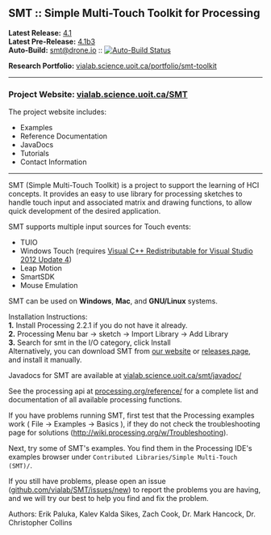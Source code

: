 ## SMT :: Simple Multi-Touch Toolkit for Processing

**Latest Release:** [4.1](https://github.com/vialab/SMT/releases/tag/v4.1)  
**Latest Pre-Release:** [4.1b3](https://github.com/vialab/SMT/releases/tag/v4.1b3)  
**Auto-Build:** [smt@drone.io](https://drone.io/github.com/vialab/SMT) :: [![Auto-Build Status](https://drone.io/github.com/vialab/SMT/status.png)](https://drone.io/github.com/vialab/SMT/latest)

**Research Portfolio:** [vialab.science.uoit.ca/portfolio/smt-toolkit](http://vialab.science.uoit.ca/portfolio/smt-toolkit)  

--------------------------------------------

### Project Website: [vialab.science.uoit.ca/SMT](http://vialab.science.uoit.ca/SMT/)

The project website includes:  
 * Examples
 * Reference Documentation
 * JavaDocs
 * Tutorials
 * Contact Information

--------------------------------------------

SMT (Simple Multi-Touch Toolkit) is a project to support the learning of HCI concepts.
It provides an easy to use library for processing sketches to handle touch input and associated matrix and drawing functions, to allow quick development of the desired application.

SMT supports multiple input sources for Touch events:  
 * TUIO
 * Windows Touch (requires [Visual C++ Redistributable for Visual Studio 2012 Update 4](http://www.microsoft.com/en-au/download/details.aspx?id=30679))
 * Leap Motion
 * SmartSDK
 * Mouse Emulation

SMT can be used on **Windows**, **Mac**, and **GNU/Linux** systems.
  
Installation Instructions:  
 **1.**  Install Processing 2.2.1 if you do not have it already.  
 **2.**  Processing Menu bar -> sketch -> Import Library -> Add Library  
 **3.**  Search for smt in the I/O category, click Install  
Alternatively, you can download SMT from [our website](http://vialab.science.uoit.ca/smt/download.php) or [releases page](https://github.com/vialab/SMT/graphs/contributors), and install it manually.

Javadocs for SMT are available at [vialab.science.uoit.ca/smt/javadoc/](http://vialab.science.uoit.ca/smt/javadoc/)

See the processing api at [processing.org/reference/](http://www.processing.org/reference/) for a complete list and documentation of all available processing functions.

If you have problems running SMT, first test that the Processing examples work ( File -> Examples -> Basics ), if they do not check the troubleshooting page for solutions (http://wiki.processing.org/w/Troubleshooting).

Next, try some of SMT's examples. You find them in the Processing IDE's examples browser under `Contributed Libraries/Simple Multi-Touch (SMT)/`.

If you still have problems, please open an issue ([github.com/vialab/SMT/issues/new](https://github.com/vialab/SMT/issues/new)) to report the problems you are having, and we will try our best to help you find and fix the problem.

Authors: Erik Paluka, Kalev Kalda Sikes, Zach Cook, Dr. Mark Hancock, Dr. Christopher Collins
